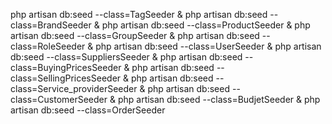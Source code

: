 
php artisan db:seed --class=TagSeeder & 
php artisan db:seed --class=BrandSeeder & 
php artisan db:seed --class=ProductSeeder &
php artisan db:seed --class=GroupSeeder & 
php artisan db:seed --class=RoleSeeder & 
php artisan db:seed --class=UserSeeder &
php artisan db:seed --class=SuppliersSeeder & 
php artisan db:seed --class=BuyingPricesSeeder & 
php artisan db:seed --class=SellingPricesSeeder &
php artisan db:seed --class=Service_providerSeeder &
php artisan db:seed --class=CustomerSeeder & 
php artisan db:seed --class=BudjetSeeder & 
php artisan db:seed --class=OrderSeeder